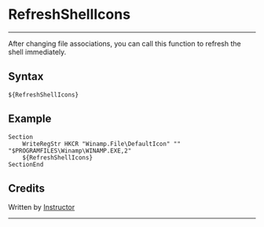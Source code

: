 # RefreshShellIcons

---

After changing file associations, you can call this function to refresh the shell immediately.

## Syntax

	${RefreshShellIcons}

## Example

	Section
		WriteRegStr HKCR "Winamp.File\DefaultIcon" "" "$PROGRAMFILES\Winamp\WINAMP.EXE,2"
		${RefreshShellIcons}
	SectionEnd

## Credits

Written by [Instructor][1]

---

[1]: http://nsis.sourceforge.net/User:Instructor